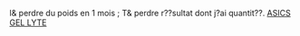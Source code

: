 l& perdre du poids en 1 mois ; T& perdre r??sultat dont j?ai quantit??.
 <a href="http://www.dovetailrelocation.com/jpgoshop.asp?cheap=shop/a/b/products/01110.html" title="ASICS GEL LYTE">ASICS GEL LYTE</a>